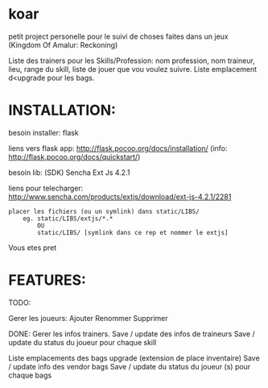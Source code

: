 koar
====

petit project personelle pour le suivi de choses faites dans un jeux (Kingdom Of Amalur: Reckoning)

Liste des trainers pour les Skills/Profession: nom profession, nom traineur, lieu, range du skill, liste de jouer que vou voulez suivre.
Liste emplacement d<upgrade pour les bags.

INSTALLATION:
==============================================

besoin installer: flask

liens vers flask app: http://flask.pocoo.org/docs/installation/
(info: http://flask.pocoo.org/docs/quickstart/)


besoin lib: (SDK) Sencha Ext Js 4.2.1

liens pour telecharger: http://www.sencha.com/products/extjs/download/ext-js-4.2.1/2281


    placer les fichiers (ou un symlink) dans static/LIBS/
        eg. static/LIBS/extjs/*.* 
            OU
            static/LIBS/ [symlink dans ce rep et nommer le extjs]

Vous etes pret


FEATURES:
==========================

TODO:

Gerer les joueurs:
    Ajouter
    Renommer
    Supprimer


DONE:
Gerer les infos trainers.
    Save / update des infos de traineurs
    Save / update du status du joueur pour chaque skill
    
Liste emplacements des bags upgrade (extension de place inventaire)
    Save / update info des vendor bags
    Save / update du status du joueur (s) pour chaque bags
